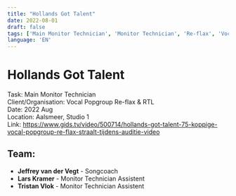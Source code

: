 ```yaml
---
title: "Hollands Got Talent"
date: 2022-08-01
draft: false
tags: ['Main Monitor Technician', 'Monitor Technician', 'Re-flax', 'Vocal Popgroup Re-flax', 'RTL', 'Aalsmeer', 'Studio 1', 'Jeffrey van der Vegt', 'Lars Kramer', 'Tristan Vlok']
language: 'EN'
---
```

# Hollands Got Talent

Task: Main Monitor Technician    
Client/Organisation: Vocal Popgroup Re-flax & RTL   
Date: 2022 Aug    
Location: Aalsmeer, Studio 1   
Link: https://www.gids.tv/video/500714/hollands-got-talent-75-koppige-vocal-popgroup-re-flax-straalt-tijdens-auditie-video  

## Team:
- **Jeffrey van der Vegt** - Songcoach
- **Lars Kramer** - Monitor Technician Assistent
- **Tristan Vlok** - Monitor Technician Assistent